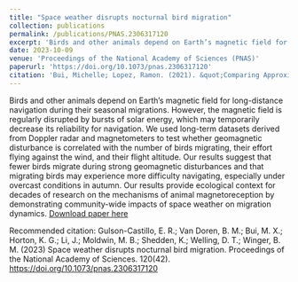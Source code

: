 ```yaml
---
title: "Space weather disrupts nocturnal bird migration"
collection: publications
permalink: /publications/PNAS.2306317120
excerpt: 'Birds and other animals depend on Earth’s magnetic field for long-distance navigation during their seasonal migrations. However, the magnetic field is regularly disrupted by bursts of solar energy, which may temporarily decrease its reliability for navigation. We used long-term datasets derived from Doppler radar and magnetometers to test whether geomagnetic disturbance is correlated with the number of birds migrating, their effort flying against the wind, and their flight altitude. Our results suggest that fewer birds migrate during strong geomagnetic disturbances and that migrating birds may experience more difficulty navigating, especially under overcast conditions in autumn. Our results provide ecological context for decades of research on the mechanisms of animal magnetoreception by demonstrating community-wide impacts of space weather on migration dynamics.'
date: 2023-10-09
venue: 'Proceedings of the National Academy of Sciences (PNAS)'
paperurl: 'https://doi.org/10.1073/pnas.2306317120'
citation: 'Bui, Michelle; Lopez, Ramon. (2021). &quot;Comparing Approximate Total Current of the Dayside Magnetopause to Solar Wind Pressure.&quot; <i>University of Texas at Arlington McNair Scholars Research Journal</i>. 24.'
---
```

Birds and other animals depend on Earth’s magnetic field for long-distance navigation during their seasonal migrations. However, the magnetic field is regularly disrupted by bursts of solar energy, which may temporarily decrease its reliability for navigation. We used long-term datasets derived from Doppler radar and magnetometers to test whether geomagnetic disturbance is correlated with the number of birds migrating, their effort flying against the wind, and their flight altitude. Our results suggest that fewer birds migrate during strong geomagnetic disturbances and that migrating birds may experience more difficulty navigating, especially under overcast conditions in autumn. Our results provide ecological context for decades of research on the mechanisms of animal magnetoreception by demonstrating community-wide impacts of space weather on migration dynamics.
[Download paper here](http://michellexbui.github.io/files/PNAS.2306317120.pdf)

Recommended citation: Gulson-Castillo, E. R.; Van Doren, B. M.; Bui, M. X.; Horton, K. G.; Li, J.; Moldwin, M. B.; Shedden, K.; Welling, D. T.; Winger, B. M. (2023) Space weather disrupts nocturnal bird migration. Proceedings of the National Academy of Sciences. 120(42). https://doi.org/10.1073/pnas.2306317120
